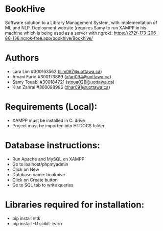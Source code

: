 # BookHive
Software solution to a Library Management System, with implementation of ML and NLP.
Deployment website (requires Samy to run XAMPP in his machine which is being used as a server with ngrok): https://272f-173-206-86-138.ngrok-free.app/bookhive/Bookhive/

# Authors
- Lara Lim #300163562 (llim067@uottawa.ca)
- Amani Farid #300173889 (afari094@uottawa.ca)
- Samy Touabi #300184721 (stoua026@uottawa.ca)
- Kian Zahrai #300098986 (zhar091@uottawa.ca)

# Requirements (Local):
- XAMPP must be installed in C: drive
- Project must be imported into HTDOCS folder

# Database instructions:
- Run Apache and MySQL on XAMPP
- Go to loalhost/phpmyadmin
- Click on New
- Database name: bookhive
- Click on Create button
- Go to SQL tab to write queries

# Libraries  required for installation:
- pip install nltk
- pip install -U scikit-learn
